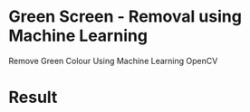 # Green Screen - Removal using Machine Learning
Remove Green Colour Using Machine Learning OpenCV

# Result 

